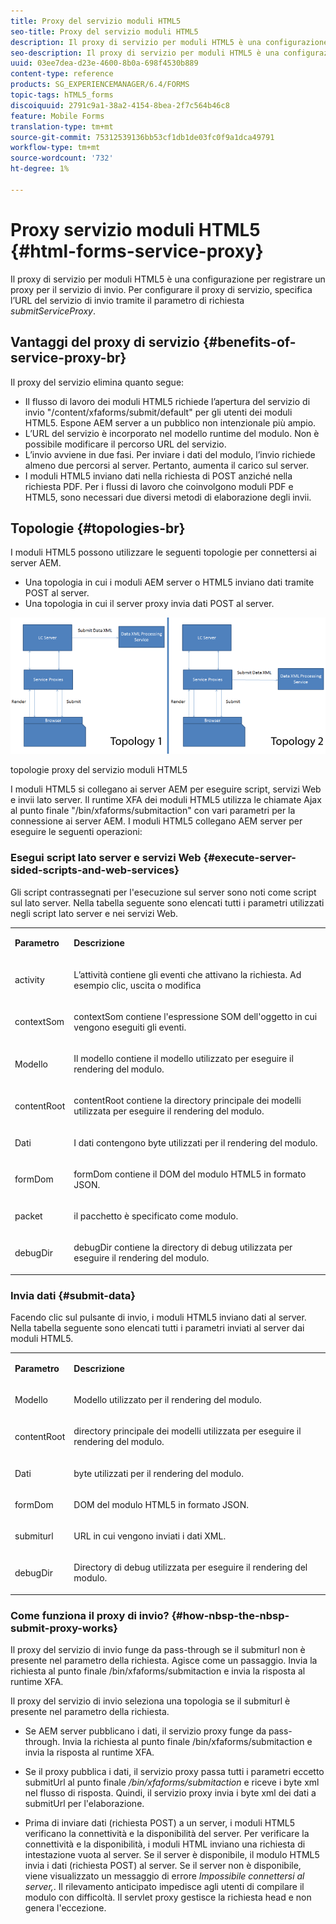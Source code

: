 ```yaml
---
title: Proxy del servizio moduli HTML5
seo-title: Proxy del servizio moduli HTML5
description: Il proxy di servizio per moduli HTML5 è una configurazione per registrare un proxy per il servizio di invio. Per configurare il proxy di servizio, specificare l'URL del servizio di invio tramite il parametro di richiesta submitServiceProxy.
seo-description: Il proxy di servizio per moduli HTML5 è una configurazione per registrare un proxy per il servizio di invio. Per configurare il proxy di servizio, specificare l'URL del servizio di invio tramite il parametro di richiesta submitServiceProxy.
uuid: 03ee7dea-d23e-4600-8b0a-698f4530b889
content-type: reference
products: SG_EXPERIENCEMANAGER/6.4/FORMS
topic-tags: hTML5_forms
discoiquuid: 2791c9a1-38a2-4154-8bea-2f7c564b46c8
feature: Mobile Forms
translation-type: tm+mt
source-git-commit: 75312539136bb53cf1db1de03fc0f9a1dca49791
workflow-type: tm+mt
source-wordcount: '732'
ht-degree: 1%

---
```



# Proxy servizio moduli HTML5 {#html-forms-service-proxy}

Il proxy di servizio per moduli HTML5 è una configurazione per registrare un proxy per il servizio di invio. Per configurare il proxy di servizio, specifica l’URL del servizio di invio tramite il parametro di richiesta *submitServiceProxy*.

## Vantaggi del proxy di servizio {#benefits-of-service-proxy-br}

Il proxy del servizio elimina quanto segue:

* Il flusso di lavoro dei moduli HTML5 richiede l’apertura del servizio di invio &quot;/content/xfaforms/submit/default&quot; per gli utenti dei moduli HTML5. Espone AEM server a un pubblico non intenzionale più ampio.
* L’URL del servizio è incorporato nel modello runtime del modulo. Non è possibile modificare il percorso URL del servizio.
* L’invio avviene in due fasi. Per inviare i dati del modulo, l’invio richiede almeno due percorsi al server. Pertanto, aumenta il carico sul server.
* I moduli HTML5 inviano dati nella richiesta di POST anziché nella richiesta PDF. Per i flussi di lavoro che coinvolgono moduli PDF e HTML5, sono necessari due diversi metodi di elaborazione degli invii.

## Topologie {#topologies-br}

I moduli HTML5 possono utilizzare le seguenti topologie per connettersi ai server AEM.

* Una topologia in cui i moduli AEM server o HTML5 inviano dati tramite POST al server.
* Una topologia in cui il server proxy invia dati POST al server.

![topologie proxy del servizio moduli HTML5](assets/topology.png)

topologie proxy del servizio moduli HTML5

I moduli HTML5 si collegano ai server AEM per eseguire script, servizi Web e invii lato server. Il runtime XFA dei moduli HTML5 utilizza le chiamate Ajax al punto finale &quot;/bin/xfaforms/submitaction&quot; con vari parametri per la connessione ai server AEM. I moduli HTML5 collegano AEM server per eseguire le seguenti operazioni:

### Esegui script lato server e servizi Web {#execute-server-sided-scripts-and-web-services}

Gli script contrassegnati per l&#39;esecuzione sul server sono noti come script sul lato server. Nella tabella seguente sono elencati tutti i parametri utilizzati negli script lato server e nei servizi Web.

<table> 
 <tbody> 
  <tr> 
   <td><p><strong>Parametro</strong></p> </td> 
   <td><p><strong>Descrizione</strong></p> </td> 
  </tr> 
  <tr> 
   <td><p>activity</p> </td> 
   <td><p>L’attività contiene gli eventi che attivano la richiesta. Ad esempio clic, uscita o modifica</p> </td> 
  </tr> 
  <tr> 
   <td><p>contextSom</p> </td> 
   <td><p>contextSom contiene l'espressione SOM dell'oggetto in cui vengono eseguiti gli eventi.</p> </td> 
  </tr> 
  <tr> 
   <td><p>Modello</p> </td> 
   <td><p>Il modello contiene il modello utilizzato per eseguire il rendering del modulo.</p> </td> 
  </tr> 
  <tr> 
   <td><p>contentRoot</p> </td> 
   <td><p>contentRoot contiene la directory principale dei modelli utilizzata per eseguire il rendering del modulo.</p> </td> 
  </tr> 
  <tr> 
   <td><p>Dati</p> </td> 
   <td><p>I dati contengono byte utilizzati per il rendering del modulo.</p> </td> 
  </tr> 
  <tr> 
   <td><p>formDom</p> </td> 
   <td><p>formDom contiene il DOM del modulo HTML5 in formato JSON.</p> </td> 
  </tr> 
  <tr> 
   <td><p>packet</p> </td> 
   <td><p>il pacchetto è specificato come modulo.</p> </td> 
  </tr> 
  <tr> 
   <td><p>debugDir</p> </td> 
   <td><p>debugDir contiene la directory di debug utilizzata per eseguire il rendering del modulo.</p> </td> 
  </tr> 
 </tbody> 
</table>

### Invia dati {#submit-data}

Facendo clic sul pulsante di invio, i moduli HTML5 inviano dati al server. Nella tabella seguente sono elencati tutti i parametri inviati al server dai moduli HTML5.

<table> 
 <tbody> 
  <tr> 
   <td><p><strong>Parametro</strong></p> </td> 
   <td><p><strong>Descrizione</strong></p> </td> 
  </tr> 
  <tr> 
   <td><p>Modello</p> </td> 
   <td><p>Modello utilizzato per il rendering del modulo.</p> </td> 
  </tr> 
  <tr> 
   <td><p>contentRoot</p> </td> 
   <td><p>directory principale dei modelli utilizzata per eseguire il rendering del modulo.</p> </td> 
  </tr> 
  <tr> 
   <td><p>Dati</p> </td> 
   <td><p>byte utilizzati per il rendering del modulo.</p> </td> 
  </tr> 
  <tr> 
   <td><p>formDom</p> </td> 
   <td><p>DOM del modulo HTML5 in formato JSON.</p> </td> 
  </tr> 
  <tr> 
   <td><p>submiturl</p> </td> 
   <td><p>URL in cui vengono inviati i dati XML.</p> </td> 
  </tr> 
  <tr> 
   <td><p>debugDir</p> </td> 
   <td><p>Directory di debug utilizzata per eseguire il rendering del modulo.</p> </td> 
  </tr> 
 </tbody> 
</table>

### Come funziona il proxy di invio? {#how-nbsp-the-nbsp-submit-proxy-works}

Il proxy del servizio di invio funge da pass-through se il submiturl non è presente nel parametro della richiesta. Agisce come un passaggio. Invia la richiesta al punto finale /bin/xfaforms/submitaction e invia la risposta al runtime XFA.

Il proxy del servizio di invio seleziona una topologia se il submiturl è presente nel parametro della richiesta.

* Se AEM server pubblicano i dati, il servizio proxy funge da pass-through. Invia la richiesta al punto finale /bin/xfaforms/submitaction e invia la risposta al runtime XFA.
* Se il proxy pubblica i dati, il servizio proxy passa tutti i parametri eccetto submitUrl al punto finale */bin/xfaforms/submitaction* e riceve i byte xml nel flusso di risposta. Quindi, il servizio proxy invia i byte xml dei dati a submitUrl per l&#39;elaborazione.

* Prima di inviare dati (richiesta POST) a un server, i moduli HTML5 verificano la connettività e la disponibilità del server. Per verificare la connettività e la disponibilità, i moduli HTML inviano una richiesta di intestazione vuota al server. Se il server è disponibile, il modulo HTML5 invia i dati (richiesta POST) al server. Se il server non è disponibile, viene visualizzato un messaggio di errore *Impossibile connettersi al server,*. Il rilevamento anticipato impedisce agli utenti di compilare il modulo con difficoltà. Il servlet proxy gestisce la richiesta head e non genera l&#39;eccezione.

